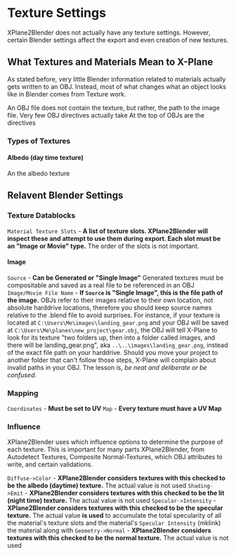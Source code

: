 # Texture Settings
XPlane2Blender does not actually have any texture settings. However, certain Blender settings affect the export and even creation of new textures.

## What Textures and Materials Mean to X-Plane
As stated before, very little Blender information related to materials actually gets written to an OBJ. Instead, most of what changes what an object looks like in Blender comes from Texture work.

An OBJ file does not contain the texture, but rather, the path to the image file. Very few OBJ directives actually take 
At the top of OBJs are the directives 
### Types of Textures
#### Albedo (day time texture)
An the albedo texture

## Relavent Blender Settings

### Texture Datablocks
``Material Texture Slots`` - **A list of texture slots. XPlane2Blender will inspect these and attempt to use them during export. Each slot must be an "Image or Movie" type.** The order of the slots is not important.

#### Image
``Source`` - **Can be Generated or "Single Image"** Generated textures must be compositable and saved as a real file to be referenced in an OBJ
``Image/Movie File Name`` - **If ``Source`` is "Single Image", this is the file path of the image.** OBJs refer to their images relative to their own location, not absolute harddrive locations, therefore you should keep source names relative to the .blend file to avoid surprises.
	For instance, if your texture is located at ``C:\Users\Me\images\landing_gear.png`` and your OBJ will be saved at ``C:\Users\Me\planes\new_project\gear.obj``, the OBJ will tell X-Plane to look for its texture "two folders up, then into a folder called images, and there will be landing_gear.png", aka ``..\..\images\landing_gear.png``, instead of the exact file path on your harddrive. Should you move your project to another folder that can't follow those steps, X-Plane will complain about invalid paths in your OBJ. The lesson is, *be neat and deliberate or be confused.*

### Mapping
``Coordinates`` - **Must be set to UV**
``Map`` - **Every texture must have a UV Map**

### Influence
XPlane2Blender uses which influence options to determine the purpose of each texture. This is important for many parts XPlane2Blender, from Autodetect Textures, Composite Normal-Textures, which OBJ attributes to write, and certain validations.

``Diffuse->Color`` - **XPlane2Blender considers textures with this checked to be the albedo (daytime) texture.** The actual value is not used
``Shading->Emit`` - **XPlane2Blender considers textures with this checked to be the lit (night time) texture.** The actual value is not used
``Specular->Intensity`` - **XPlane2Blender considers textures with this checked to be the specular texture.** The actual value **is used** to accumulate the total specularity of all the material's texture slots and the material's ``Specular Intensity`` (mklink) the material along with
``Geometry->Normal`` - **XPlane2Blender considers textures with this checked to be the normal texture.** The actual value is not used

